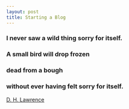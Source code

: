 ```yaml
---
layout: post
title: Starting a Blog
---
```



### I never saw a wild thing sorry for itself.
### A small bird will drop frozen
### dead from a bough
### without ever having felt sorry for itself.

[D. H. Lawrence](http://www.biography.com/people/dh-lawrence-17175776)

